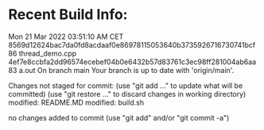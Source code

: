  
# Recent Build Info:
Mon 21 Mar 2022 03:51:10 AM CET
8569d12624bac7da0fd8acdaaf0e86978115053640b3735926716730741bcf86  thread_demo.cpp
4ef7e8ccbfa2dd96574ecebef04b0e6432b57d83761c3ec98ff281004ab6aa83  a.out
On branch main
Your branch is up to date with 'origin/main'.

Changes not staged for commit:
  (use "git add <file>..." to update what will be committed)
  (use "git restore <file>..." to discard changes in working directory)
	modified:   README.MD
	modified:   build.sh

no changes added to commit (use "git add" and/or "git commit -a")
